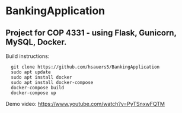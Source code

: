 # BankingApplication
## Project for COP 4331 - using Flask, Gunicorn, MySQL, Docker.

Build instructions: 
```
  git clone https://github.com/hsauers5/BankingApplication
  sudo apt update
  sudo apt install docker
  sudo apt install docker-compose
  docker-compose build
  docker-compose up
```

Demo video: https://www.youtube.com/watch?v=PyTSnxwFQTM
